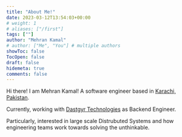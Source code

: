 ```yaml
---
title: "About Me!"
date: 2023-03-12T13:54:03+00:00
# weight: 1
# aliases: ["/first"]
tags: [""]
author: "Mehran Kamal"
# author: ["Me", "You"] # multiple authors
showToc: false
TocOpen: false
draft: false
hidemeta: true
comments: false
---
```


Hi there! I am Mehran Kamal! A software engineer based in [Karachi, Pakistan](https://goo.gl/maps/sACWAeiMXrfFa7ct7).

Currently, working with [Dastgyr Technologies](https://www.dastgyr.com/) as Backend Engineer.

Particularly, interested in large scale Distrubuted Systems and how engineering teams work towards solving the unthinkable.
